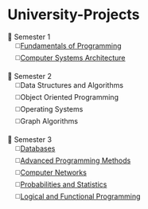 # University-Projects
:file_folder: Semester 1 <br />
&nbsp;&nbsp;&nbsp;&nbsp;:white_medium_square:[Fundamentals of Programming](https://github.com/Florin1616/University-Projects/tree/main/Semester%201/Fundamentals%20of%20Programming)<br /> 
&nbsp;&nbsp;&nbsp;&nbsp;:white_medium_square:[Computer Systems Architecture](https://github.com/Florin1616/University-Projects/tree/main/Semester%201/Computer%20Systems%20Architecture)<br />

:file_folder: Semester 2 <br />
&nbsp;&nbsp;&nbsp;&nbsp;:white_medium_square:Data Structures and Algorithms<br /> 
&nbsp;&nbsp;&nbsp;&nbsp;:white_medium_square:Object Oriented Programming<br /> 
&nbsp;&nbsp;&nbsp;&nbsp;:white_medium_square:Operating Systems<br />
&nbsp;&nbsp;&nbsp;&nbsp;:white_medium_square:Graph Algorithms<br /> 

:file_folder: Semester 3 <br />
&nbsp;&nbsp;&nbsp;&nbsp;:white_medium_square:[Databases](https://github.com/Florin1616/University-Projects/tree/main/Semester%203/Databases)<br /> 
&nbsp;&nbsp;&nbsp;&nbsp;:white_medium_square:[Advanced Programming Methods](https://github.com/Florin1616/University-Projects/tree/97bc716335e02fff687361bf2e32f87acc0625bf/Semester%203/Advanced%20Programming%20Methods/Labs)<br /> 
&nbsp;&nbsp;&nbsp;&nbsp;:white_medium_square:[Computer Networks](https://github.com/Florin1616/University-Projects/tree/1ccdaf30e339fe2b183e06d4e883314770196b74/Semester%203/Computer%20Networks)<br />
&nbsp;&nbsp;&nbsp;&nbsp;:white_medium_square:[Probabilities and Statistics](https://github.com/Florin1616/University-Projects/tree/ef6c57ac0b1e3eb1f59d38b447d88060a1b48334/Semester%203/Probabilities%20and%20Statistics)<br /> 
&nbsp;&nbsp;&nbsp;&nbsp;:white_medium_square:[Logical and Functional Programming](https://github.com/Florin1616/University-Projects/tree/6ecf14e761f952618936dfc07f10fd313620e9e7/Semester%203/Logical%20and%20Functional%20Programming)<br /> 

